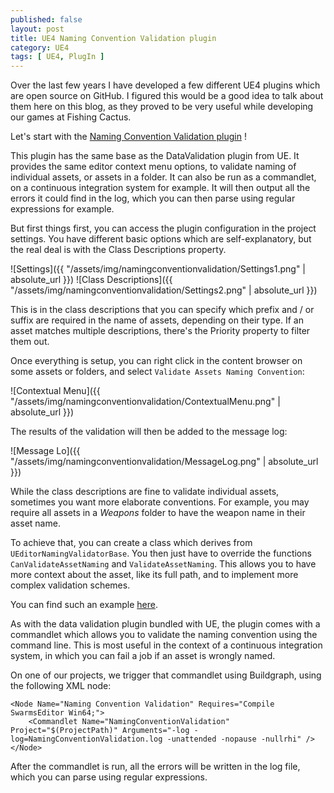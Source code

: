 ```yaml
---
published: false
layout: post
title: UE4 Naming Convention Validation plugin
category: UE4
tags: [ UE4, PlugIn ]
---
```


Over the last few years I have developed a few different UE4 plugins which are open source on GitHub. I figured this would be a good idea to talk about them here on this blog, as they proved to be very useful while developing our games at Fishing Cactus.

Let's start with the [Naming Convention Validation plugin](https://github.com/TheEmidee/UE4NamingConventionValidation) !

This plugin has the same base as the DataValidation plugin from UE. It provides the same editor context menu options, to validate naming of individual assets, or assets in a folder. It can also be run as a commandlet, on a continuous integration system for example. It will then output all the errors it could find in the log, which you can then parse using regular expressions for example.

But first things first, you can access the plugin configuration in the project settings. You have different basic options which are self-explanatory, but the real deal is with the Class Descriptions property.

![Settings]({{ "/assets/img/namingconventionvalidation/Settings1.png" | absolute_url }})
![Class Descriptions]({{ "/assets/img/namingconventionvalidation/Settings2.png" | absolute_url }})

This is in the class descriptions that you can specify which prefix and / or suffix are required in the name of assets, depending on their type. If an asset matches multiple descriptions, there's the Priority property to filter them out.

Once everything is setup, you can right click in the content browser on some assets or folders, and select `Validate Assets Naming Convention`:

![Contextual Menu]({{ "/assets/img/namingconventionvalidation/ContextualMenu.png" | absolute_url }})

The results of the validation will then be added to the message log:

![Message Lo]({{ "/assets/img/namingconventionvalidation/MessageLog.png" | absolute_url }})

While the class descriptions are fine to validate individual assets, sometimes you want more elaborate conventions. For example, you may require all assets in a *Weapons* folder to have the weapon name in their asset name.

To achieve that, you can create a class which derives from `UEditorNamingValidatorBase`. You then just have to override the functions `CanValidateAssetNaming` and `ValidateAssetNaming`. This allows you to have more context about the asset, like its full path, and to implement more complex validation schemes.

You can find such an example [here](https://theemidee.github.io/UE4NamingConventionValidation/).

As with the data validation plugin bundled with UE, the plugin comes with a commandlet which allows you to validate the naming convention using the command line. This is most useful in the context of a continuous integration system, in which you can fail a job if an asset is wrongly named.

On one of our projects, we trigger that commandlet using Buildgraph, using the following XML node:

```
<Node Name="Naming Convention Validation" Requires="Compile SwarmsEditor Win64;">
    <Commandlet Name="NamingConventionValidation" Project="$(ProjectPath)" Arguments="-log -log=NamingConventionValidation.log -unattended -nopause -nullrhi" />
</Node>
```

After the commandlet is run, all the errors will be written in the log file, which you can parse using regular expressions. 